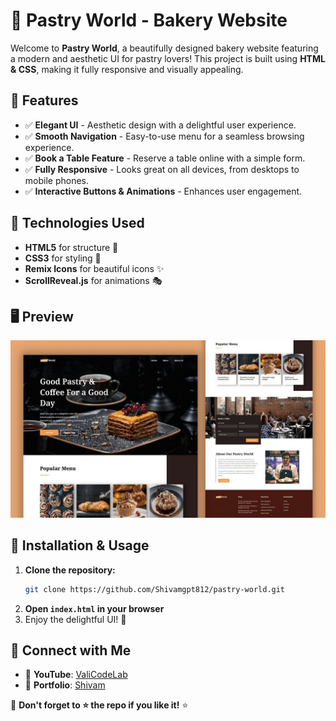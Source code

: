 # 🍰 Pastry World - Bakery Website

Welcome to **Pastry World**, a beautifully designed bakery website featuring a modern and aesthetic UI for pastry lovers! This project is built using **HTML & CSS**, making it fully responsive and visually appealing.

## 🚀 Features
- ✅ **Elegant UI** - Aesthetic design with a delightful user experience.  
- ✅ **Smooth Navigation** - Easy-to-use menu for a seamless browsing experience.  
- ✅ **Book a Table Feature** - Reserve a table online with a simple form.  
- ✅ **Fully Responsive** - Looks great on all devices, from desktops to mobile phones.  
- ✅ **Interactive Buttons & Animations** - Enhances user engagement.  

## 📌 Technologies Used
- **HTML5** for structure 📜
- **CSS3** for styling 🎨
- **Remix Icons** for beautiful icons ✨
- **ScrollReveal.js** for animations 🎭

## 🖥️ Preview
![Pastry World Preview](assets/preview.jpg)

## 📂 Installation & Usage
1. **Clone the repository:**  
   ```bash
   git clone https://github.com/Shivamgpt812/pastry-world.git
   ```
2. **Open `index.html` in your browser**  
3. Enjoy the delightful UI! 🎂

## 🔗 Connect with Me
- 📌 **YouTube**: [ValiCodeLab](https://www.youtube.com/@ValiCodeLab)
- 💼 **Portfolio**: [Shivam](https://portfolio08shivam.netlify.app/)

🔔 **Don't forget to ⭐ the repo if you like it!** ⭐
